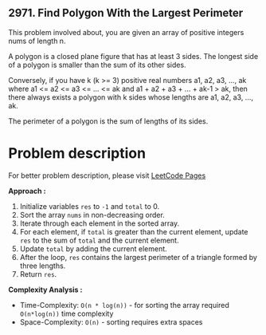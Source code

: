 ## 2971. Find Polygon With the Largest Perimeter

This problem involved about, you are given an array of positive integers nums of length n. <br/>

A polygon is a closed plane figure that has at least 3 sides. The longest side of a polygon is smaller than the sum of its other sides. <br/>

Conversely, if you have k (k >= 3) positive real numbers a1, a2, a3, ..., ak where a1 <= a2 <= a3 <= ... <= ak and a1 + a2 + a3 + ... + ak-1 > ak, then there always exists a polygon with k sides whose lengths are a1, a2, a3, ..., ak. <br/>

The perimeter of a polygon is the sum of lengths of its sides. <br/>

# Problem description

For better problem description, please visit [LeetCode Pages](https://leetcode.com/problems/find-polygon-with-the-largest-perimeter/description/)

**Approach :**<br/>

1. Initialize variables `res` to `-1` and `total` to 0.
2. Sort the array `nums` in non-decreasing order.
3. Iterate through each element in the sorted array.
4. For each element, if `total` is greater than the current element, update `res` to the sum of `total` and the current element.
5. Update `total` by adding the current element.
6. After the loop, `res` contains the largest perimeter of a triangle formed by three lengths.
7. Return `res`.

**Complexity Analysis :**<br/>

-   Time-Complexity: `O(n * log(n))` - for sorting the array required `O(n*log(n))` time complexity
-   Space-Complexity: `O(n)` - sorting requires extra spaces
